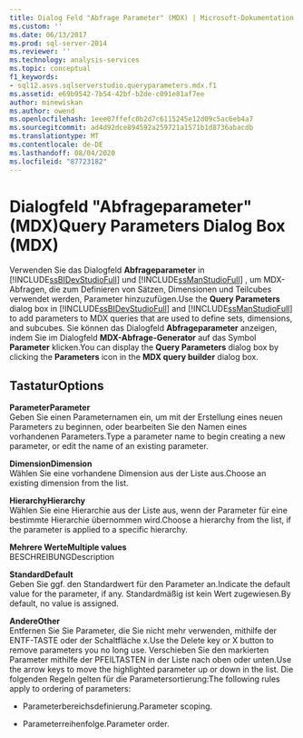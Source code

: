 ```yaml
---
title: Dialog Feld "Abfrage Parameter" (MDX) | Microsoft-Dokumentation
ms.custom: ''
ms.date: 06/13/2017
ms.prod: sql-server-2014
ms.reviewer: ''
ms.technology: analysis-services
ms.topic: conceptual
f1_keywords:
- sql12.asvs.sqlserverstudio.queryparameters.mdx.f1
ms.assetid: e69b9542-7b54-42bf-b2de-c091e81af7ee
author: minewiskan
ms.author: owend
ms.openlocfilehash: 1eee07ffefc0b2d7c6115245e12d09c5ac6eb4a7
ms.sourcegitcommit: ad4d92dce894592a259721a1571b1d8736abacdb
ms.translationtype: MT
ms.contentlocale: de-DE
ms.lasthandoff: 08/04/2020
ms.locfileid: "87723182"
---
```

# <a name="query-parameters-dialog-box-mdx"></a><span data-ttu-id="6ce50-102">Dialogfeld "Abfrageparameter" (MDX)</span><span class="sxs-lookup"><span data-stu-id="6ce50-102">Query Parameters Dialog Box (MDX)</span></span>
  <span data-ttu-id="6ce50-103">Verwenden Sie das Dialogfeld **Abfrageparameter** in [!INCLUDE[ssBIDevStudioFull](../includes/ssbidevstudiofull-md.md)] und [!INCLUDE[ssManStudioFull](../includes/ssmanstudiofull-md.md)] , um MDX-Abfragen, die zum Definieren von Sätzen, Dimensionen und Teilcubes verwendet werden, Parameter hinzuzufügen.</span><span class="sxs-lookup"><span data-stu-id="6ce50-103">Use the **Query Parameters** dialog box in [!INCLUDE[ssBIDevStudioFull](../includes/ssbidevstudiofull-md.md)] and [!INCLUDE[ssManStudioFull](../includes/ssmanstudiofull-md.md)] to add parameters to MDX queries that are used to define sets, dimensions, and subcubes.</span></span> <span data-ttu-id="6ce50-104">Sie können das Dialogfeld **Abfrageparameter** anzeigen, indem Sie im Dialogfeld **MDX-Abfrage-Generator** auf das Symbol **Parameter** klicken.</span><span class="sxs-lookup"><span data-stu-id="6ce50-104">You can display the **Query Parameters** dialog box by clicking the **Parameters** icon in the **MDX query builder** dialog box.</span></span>  
  
## <a name="options"></a><span data-ttu-id="6ce50-105">Tastatur</span><span class="sxs-lookup"><span data-stu-id="6ce50-105">Options</span></span>  
 <span data-ttu-id="6ce50-106">**Parameter**</span><span class="sxs-lookup"><span data-stu-id="6ce50-106">**Parameter**</span></span>  
 <span data-ttu-id="6ce50-107">Geben Sie einen Parameternamen ein, um mit der Erstellung eines neuen Parameters zu beginnen, oder bearbeiten Sie den Namen eines vorhandenen Parameters.</span><span class="sxs-lookup"><span data-stu-id="6ce50-107">Type a parameter name to begin creating a new parameter, or edit the name of an existing parameter.</span></span>  
  
 <span data-ttu-id="6ce50-108">**Dimension**</span><span class="sxs-lookup"><span data-stu-id="6ce50-108">**Dimension**</span></span>  
 <span data-ttu-id="6ce50-109">Wählen Sie eine vorhandene Dimension aus der Liste aus.</span><span class="sxs-lookup"><span data-stu-id="6ce50-109">Choose an existing dimension from the list.</span></span>  
  
 <span data-ttu-id="6ce50-110">**Hierarchy**</span><span class="sxs-lookup"><span data-stu-id="6ce50-110">**Hierarchy**</span></span>  
 <span data-ttu-id="6ce50-111">Wählen Sie eine Hierarchie aus der Liste aus, wenn der Parameter für eine bestimmte Hierarchie übernommen wird.</span><span class="sxs-lookup"><span data-stu-id="6ce50-111">Choose a hierarchy from the list, if the parameter is applied to a specific hierarchy.</span></span>  
  
 <span data-ttu-id="6ce50-112">**Mehrere Werte**</span><span class="sxs-lookup"><span data-stu-id="6ce50-112">**Multiple values**</span></span>  
 <span data-ttu-id="6ce50-113">BESCHREIBUNG</span><span class="sxs-lookup"><span data-stu-id="6ce50-113">Description</span></span>  
  
 <span data-ttu-id="6ce50-114">**Standard**</span><span class="sxs-lookup"><span data-stu-id="6ce50-114">**Default**</span></span>  
 <span data-ttu-id="6ce50-115">Geben Sie ggf. den Standardwert für den Parameter an.</span><span class="sxs-lookup"><span data-stu-id="6ce50-115">Indicate the default value for the parameter, if any.</span></span> <span data-ttu-id="6ce50-116">Standardmäßig ist kein Wert zugewiesen.</span><span class="sxs-lookup"><span data-stu-id="6ce50-116">By default, no value is assigned.</span></span>  
  
 <span data-ttu-id="6ce50-117">**Andere**</span><span class="sxs-lookup"><span data-stu-id="6ce50-117">**Other**</span></span>  
 <span data-ttu-id="6ce50-118">Entfernen Sie Sie Parameter, die Sie nicht mehr verwenden, mithilfe der ENTF-TASTE oder der Schaltfläche x.</span><span class="sxs-lookup"><span data-stu-id="6ce50-118">Use the Delete key or X button to remove parameters you no long use.</span></span> <span data-ttu-id="6ce50-119">Verschieben Sie den markierten Parameter mithilfe der PFEILTASTEN in der Liste nach oben oder unten.</span><span class="sxs-lookup"><span data-stu-id="6ce50-119">Use the arrow keys to move the highlighted parameter up or down in the list.</span></span> <span data-ttu-id="6ce50-120">Die folgenden Regeln gelten für die Parametersortierung:</span><span class="sxs-lookup"><span data-stu-id="6ce50-120">The following rules apply to ordering of parameters:</span></span>  
  
-   <span data-ttu-id="6ce50-121">Parameterbereichsdefinierung.</span><span class="sxs-lookup"><span data-stu-id="6ce50-121">Parameter scoping.</span></span>  
  
-   <span data-ttu-id="6ce50-122">Parameterreihenfolge.</span><span class="sxs-lookup"><span data-stu-id="6ce50-122">Parameter order.</span></span>  
  
  
